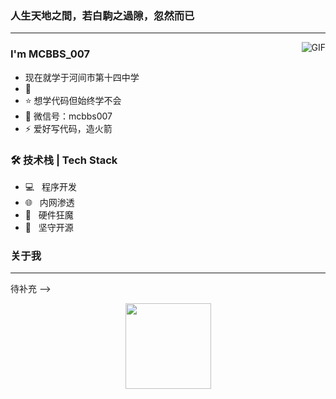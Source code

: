 ### 人生天地之間，若白駒之過隙，忽然而已
---
<img align="right" alt="GIF" src="https://src.sjtu.edu.cn/media/mugshot/7247/9af50d8e-5e0c-4663-a675-3c3df4d9065d.gif" />

### I'm MCBBS_007

- 现在就学于河间市第十四中学
- 🌱 
- ⭐ 想学代码但始终学不会
- 💬 微信号：mcbbs007
- ⚡ 爱好写代码，造火箭


### 🛠 技术栈 | Tech Stack
- 💻 &#160; 程序开发
- 🌐 &#160; 内网渗透
- 🔧 &#160; 硬件狂魔
- 🍪 &#160; 坚守开源


### 关于我
---
待补充
-->
<div align="center"> <img height="137px" src="https://github-readme-stats.vercel.app/api?username=sun0225SUN&hide_title=true&hide_border=true&show_icons=trueline_height=21&text_color=000&icon_color=000&bg_color=0,ea6161,ffc64d,fffc4d,52fa5a&theme=graywhite" /> </div>
